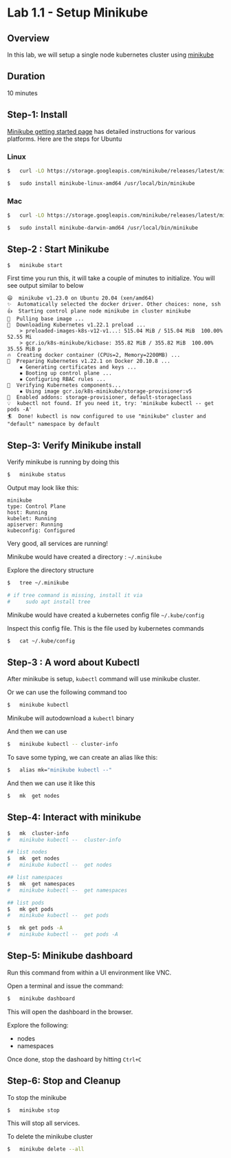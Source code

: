 <link rel='stylesheet' href='../assets/css/main.css'/>

# Lab 1.1 - Setup Minikube

## Overview

In this lab, we will setup a single node kubernetes cluster using [minikube](https://minikube.sigs.k8s.io/docs/start/)

## Duration

10 minutes

## Step-1:  Install

[Minikube getting started page](https://minikube.sigs.k8s.io/docs/start/) has detailed instructions for various platforms.  Here are the steps for Ubuntu

### Linux

```bash
$   curl -LO https://storage.googleapis.com/minikube/releases/latest/minikube-linux-amd64

$   sudo install minikube-linux-amd64 /usr/local/bin/minikube
```

### Mac

```bash
$   curl -LO https://storage.googleapis.com/minikube/releases/latest/minikube-darwin-amd64

$   sudo install minikube-darwin-amd64 /usr/local/bin/minikube
```

## Step-2 : Start Minikube

```bash
$   minikube start
```

First time you run this, it will take a couple of minutes to initialize.  You will see output similar to below

```console
😄  minikube v1.23.0 on Ubuntu 20.04 (xen/amd64)
✨  Automatically selected the docker driver. Other choices: none, ssh
👍  Starting control plane node minikube in cluster minikube
🚜  Pulling base image ...
💾  Downloading Kubernetes v1.22.1 preload ...
    > preloaded-images-k8s-v12-v1...: 515.04 MiB / 515.04 MiB  100.00% 52.55 Mi
    > gcr.io/k8s-minikube/kicbase: 355.82 MiB / 355.82 MiB  100.00% 35.55 MiB p
🔥  Creating docker container (CPUs=2, Memory=2200MB) ...
🐳  Preparing Kubernetes v1.22.1 on Docker 20.10.8 ...
    ▪ Generating certificates and keys ...
    ▪ Booting up control plane ...
    ▪ Configuring RBAC rules ...
🔎  Verifying Kubernetes components...
    ▪ Using image gcr.io/k8s-minikube/storage-provisioner:v5
🌟  Enabled addons: storage-provisioner, default-storageclass
💡  kubectl not found. If you need it, try: 'minikube kubectl -- get pods -A'
🏄  Done! kubectl is now configured to use "minikube" cluster and "default" namespace by default
```

## Step-3: Verify Minikube install

Verify minikube is running by doing this

```bash
$   minikube status
```

Output may look like this:

```console
minikube
type: Control Plane
host: Running
kubelet: Running
apiserver: Running
kubeconfig: Configured
```

Very good, all services are running!


Minikube would have created a directory :  `~/.minikube`

Explore the directory structure

```bash
$   tree ~/.minikube

# if tree command is missing, install it via
#     sudo apt install tree
```

Minikube would have created a kubernetes config file `~/.kube/config`

Inspect this config file.  This is the file used by kubernetes commands

```bash
$   cat ~/.kube/config
```

## Step-3 : A word about Kubectl

After minikube is setup, `kubectl` command will use minikube cluster.

Or we can use the following command too

```bash
$   minikube kubectl
```

Minikube will autodownload a `kubectl` binary

And then we can use 

```bash
$   minikube kubectl -- cluster-info
```

To save some typing, we can create an alias like this:

```bash
$   alias mk="minikube kubectl --"
```

And then we can use it like this

```bash
$   mk  get nodes
```

## Step-4: Interact with minikube


```bash
$   mk  cluster-info
#   minikube kubectl --  cluster-info

## list nodes
$   mk  get nodes
#   minikube kubectl --  get nodes

## list namespaces
$   mk  get namespaces
#   minikube kubectl --  get namespaces

## list pods
$   mk get pods
#   minikube kubectl --  get pods

$   mk get pods -A
#   minikube kubectl --  get pods -A
```

##  Step-5: Minikube dashboard

Run this command from within a UI environment like VNC.

Open a terminal and issue the command:

```bash
$   minikube dashboard
```

This will open the dashboard in the browser.

Explore the following:
- nodes
- namespaces

Once done, stop the dashoard by hitting `Ctrl+C`

## Step-6: Stop and Cleanup

To stop the minikube 

```bash
$   minikube stop
```

This will stop all services.

To delete the minikube cluster

```bash
$   minikube delete --all
```
